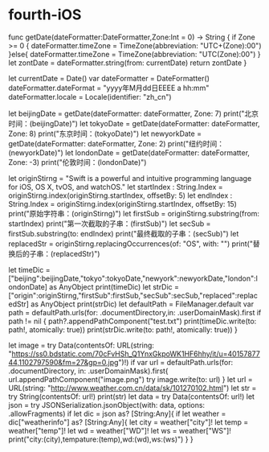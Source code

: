 # fourth-iOS
func getDate(dateFormatter:DateFormatter,Zone:Int = 0) -> String {
    if Zone >= 0 {
        dateFormatter.timeZone = TimeZone(abbreviation: "UTC+\(Zone):00")
    }else{
        dateFormatter.timeZone = TimeZone(abbreviation: "UTC\(Zone):00")
    }
    let zontDate = dateFormatter.string(from: currentDate)
    return zontDate
}

let currentDate = Date()
var dateFormatter = DateFormatter()
dateFormatter.dateFormat = "yyyy年M月dd日EEEE a hh:mm"
dateFormatter.locale = Locale(identifier: "zh_cn")

let beijingDate = getDate(dateFormatter: dateFormatter, Zone: 7)
print("北京时间：\(beijingDate)")
let tokyoDate = getDate(dateFormatter: dateFormatter, Zone: 8)
print("东京时间：\(tokyoDate)")
let newyorkDate = getDate(dateFormatter: dateFormatter, Zone: 2)
print("纽约时间：\(newyorkDate)")
let londonDate = getDate(dateFormatter: dateFormatter, Zone: -3)
print("伦敦时间：\(londonDate)")


let originStirng = "Swift is a powerful and intuitive programming language for iOS, OS X, tvOS, and watchOS."
let startIndex : String.Index = originStirng.index(originStirng.startIndex, offsetBy: 5)
let endIndex : String.Index = originStirng.index(originStirng.startIndex, offsetBy: 15)
print("原始字符串：\(originStirng)")
let firstSub = originStirng.substring(from: startIndex)
print("第一次截取的子串：\(firstSub)")
let secSub = firstSub.substring(to: endIndex)
print("最终截取的子串：\(secSub)")
let replacedStr = originStirng.replacingOccurrences(of: "OS", with: "")
print("替换后的子串：\(replacedStr)")

let timeDic = ["beijing":beijingDate,"tokyo":tokyoDate,"newyork":newyorkDate,"london":londonDate] as AnyObject
print(timeDic)
let strDic = ["origin":originStirng,"firstSub":firstSub,"secSub":secSub,"replaced":replacedStr] as AnyObject
print(strDic)
let defaultPath = FileManager.default
var path = defaultPath.urls(for: .documentDirectory,in: .userDomainMask).first
if path != nil {
    path?.appendPathComponent("test.txt")
    print(timeDic.write(to: path!, atomically: true))
    print(strDic.write(to: path!, atomically: true))
}

let image = try Data(contentsOf: URL(string: "https://ss0.bdstatic.com/70cFvHSh_Q1YnxGkpoWK1HF6hhy/it/u=4015787744,1102797590&fm=27&gp=0.jpg")!)
if var url = defaultPath.urls(for: .documentDirectory, in: .userDomainMask).first{
    url.appendPathComponent("image.png")
    try image.write(to: url)
}
let url = URL(string: "http://www.weather.com.cn/data/sk/101270102.html")
let str = try String(contentsOf: url!)
print(str)
let data = try Data(contentsOf: url!)
let json = try JSONSerialization.jsonObject(with: data, options: .allowFragments)
if let dic = json as? [String:Any]{
    if let weather = dic["weatherinfo"] as? [String:Any]{
        let city = weather["city"]!
        let temp = weather["temp"]!
        let wd = weather["WD"]!
        let ws = weather["WS"]!
        print("city:\(city),tempature:\(temp),wd:\(wd),ws:\(ws)")
    }
}
